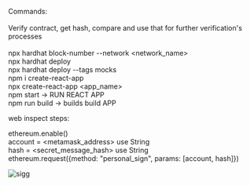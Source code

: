 Commands: <br /> <br />
Verify contract, get hash, compare and use that for further verification's processes <br /> <br />
npx hardhat block-number --network <network_name> <br />
npx hardhat deploy <br />
npx hardhat deploy --tags mocks <br />
npm i create-react-app <br />
npx create-react-app <app_name> <br />
npm start -> RUN REACT APP <br />
npm run build -> builds build APP <br />

web inspect steps: <br />

ethereum.enable() <br />
account = <metamask_address> use String <br />
hash = <secret_message_hash> use String <br />
ethereum.request({method: "personal_sign", params: [account, hash]}) <br />

![sigg](https://user-images.githubusercontent.com/30512638/192316212-11db269c-14ee-4f51-a9ef-6fd084971615.png)
